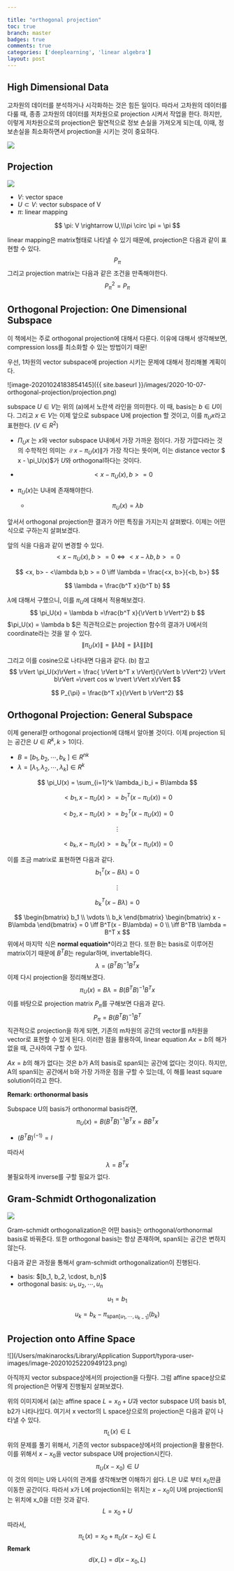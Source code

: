 ```yaml
---

title: "orthogonal projection"
toc: true
branch: master
badges: true
comments: true
categories: ['deeplearning', 'linear algebra']
layout: post
---
```




## High Dimensional Data

고차원의 데이터를 분석하거나 시각화하는 것은 힘든 일이다. 따라서 고차원의 데이터를 다룰 때, 종종 고차원의 데이터를 저차원으로 projection 시켜서 작업을 한다. 하지만, 이렇게 저차원으로의 projection은 필연적으로 정보 손실을 가져오게 되는데, 이때, 정보손실을 최소화하면서 projection을 시키는 것이 중요하다.

![](https://kr.mathworks.com/help/examples/stats/win64/VisualizeHighDimensionalDataUsingTSNEExample_01.png)

## Projection

![](https://upload.wikimedia.org/wikipedia/commons/thumb/2/21/Ortho_projection.svg/2880px-Ortho_projection.svg.png)

- $V$: vector space
- $U \subset V$: vector subspace of V
- $\pi$: linear mapping

$$
\pi: V \rightarrow U,\\\pi \circ \pi = \pi
$$



linear mapping은 matrix형태로 나타낼 수 있기 때문에, projection은 다음과 같이 표현할 수 있다.
$$
P_{\pi}
$$
그리고 projection matrix는 다음과 같은 조건을 만족해야한다.
$$
P_{\pi}^2 = P_{\pi}
$$




## Orthogonal Projection: One Dimensional Subspace

이 책에서는 주로 orthogonal projection에 대해서 다룬다. 이유에 대해서 생각해보면, compression loss를 최소화할 수 있는 방법이기 때문!

우선, 1차원의 vector subspace에 projection 시키는 문제에 대해서 정리해볼 계획이다.

![image-20201024183854145]({{ site.baseurl }}/images/2020-10-07-orthogonal-projection/projection.png)

subspace $U \in V$는 위의 (a)에서 노란색 라인을 의미한다. 이 때, basis는 $b \in U$이다. 그리고 $x \in V$는 이제 앞으로 subspace U에 projection 할 것이고, 이를 $\pi_U{x}$라고 표현한다. ($V \in R^2$)

-  $\Pi_U{x}$ 는 $x$와 vector subspace U내에서 가장 가까운 점이다. 가장 가깝다라는 것의 수학적인 의미는 $\rVert x - \pi_U(x)\rVert$가 가장 작다는 뜻이며, 이는 distance vector $ x - \pi_U(x)$가 $U$와 orthogonal하다는 것이다. 

  - $$
    < x - \pi_U(x), b> = 0
    $$

- $\pi_U(x)$는 U내에 존재해야한다.

  - $$
    \pi_U(x) = \lambda b
    $$



앞서서 orthogonal projection한 결과가 어떤 특징을 가지는지 살펴봤다. 이제는 어떤식으로 구하는지 살펴보겠다.

앞의 식을 다음과 같이 변경할 수 있다.
$$
< x - \pi_U(x), b> = 0 \iff <x - \lambda b, b> = 0
$$

$$
<x, b> - <\lambda b,b > = 0 \iff \lambda = \frac{<x, b>}{<b, b>} 
$$

$$
\lambda  = \frac{b^T x}{b^T b}
$$

$\lambda$에 대해서 구했으니, 이를 $\pi_U$에 대해서 적용해보겠다.
$$
\pi_U(x) = \lambda b =\frac{b^T x}{\rVert b \rVert^2} b
$$
$\pi_U(x) = \lambda b $은 직관적으로는 projection 함수의 결과가 U에서의 coordinate라는 것을 알 수 있다.
$$
\rVert \pi_U(x)\rVert = \rVert \lambda b \rVert = \rVert \lambda \rVert \rVert b \rVert
$$


그리고 이를 cosine으로 나타내면 다음과 같다. (b) 참고
$$
\rVert \pi_U(x)\rVert = \frac{ \rVert b^T x \rVert}{\rVert b \rVert^2} \rVert b\rVert =\rvert cos w \rvert \rVert x\rVert
$$

$$
P_{\pi} = \frac{b^T x}{\rVert b \rVert^2}
$$


## Orthogonal Projection: General Subspace

이제 general한 orthogonal projection에 대해서 알아볼 것이다. 이제 projection 되는 공간은 $U \in R^k, k > 1$이다.

-  $B = [b_1, b_2, \cdots, b_k\ ] \in R^{nk}$
- $\lambda = [\lambda_1, \lambda_2, \cdots, \lambda_k] \in R^k$

$$
\pi_U(x) = \sum_{i=1}^k \lambda_i b_i = B\lambda
$$


$$
<b_1, x - \pi_U(x)> = b_1^T( x - \pi_U(x)) = 0
$$

$$
<b_2, x - \pi_U(x)> = b_2^T( x - \pi_U(x)) = 0
$$

$$
\vdots
$$

$$
<b_k, x - \pi_U(x)> = b_k^T( x - \pi_U(x)) = 0
$$



이를 조금 matrix로 표현하면 다음과 같다.
$$
b_1^T (x - B\lambda) = 0
$$

$$
\vdots
$$

$$
b_k^T (x - B\lambda) = 0
$$


$$
\begin{bmatrix}
b_1 \\ \vdots \\ b_k
\end{bmatrix} \begin{bmatrix}
x - B\lambda
\end{bmatrix} = 0 \iff B^T(x - B\lambda) = 0 \\
\iff B^TB \lambda = B^T x
$$
위에서 마지막 식은 **normal equatioin***이라고 한다. 또한 B는 basis로 이루어진 matrix이기 때문에 $B^T B$는 regular하며, invertable하다.
$$
\lambda = (B^TB)^{-1}B^T x
$$
이제 다시 projection을 정리해보겠다.
$$
\pi_U(x) = B \lambda = B(B^TB)^{-1}B^T x
$$
이를 바탕으로 projection matrix $P_{\pi}$를 구해보면 다음과 같다.
$$
P_{\pi} = B(B^TB)^{-1}B^T
$$
직관적으로 projection을 하게 되면, 기존의 m차원의 공간의 vector를 n차원을 vector로 표현할 수 있게 된다. 이러한 점을 활용하여, linear equation $Ax = b$의 해가 없을 때, 근사하여 구할 수 있다.

$Ax = b$의 해가 없다는 것은 $b$가 A의 basis로 span되는 공간에 없다는 것이다. 하지만, A의 span되는 공간에서 b와 가장 가까운 점을 구할 수 있는데, 이 해를 least square solution이라고 한다.

**Remark: orthonormal basis**

Subspace U의 basis가 orthonormal basis라면, 
$$
\pi_U(x) = B(B^TB)^{-1}B^T x = B B^T x
$$

- $(B^TB) ^(-1) = I$

따라서
$$
\lambda = B^T x
$$
불필요하게 inverse를 구할 필요가 없다.



## **Gram-Schmidt Orthogonalization**

![](https://upload.wikimedia.org/wikipedia/commons/thumb/9/97/Gram%E2%80%93Schmidt_process.svg/2880px-Gram%E2%80%93Schmidt_process.svg.png)

Gram-schmidt orthogonalization은 어떤 basis는 orthogonal/orthonormal basis로 바꿔준다. 또한 orthogonal basis는 항상 존재하며, span되는 공간은 변하지 않는다.

다음과 같은 과정을 통해서 gram-schmidt orthogonalization이 진행된다.

- basis: $[b_1, b_2, \cdost, b_n]$
- orthogonal basis: $u_1, u_2, \cdots, u_n$

$$
u_1 = b_1
$$

$$
u_k = b_k - \pi_{\text{span}[u_1, \cdots, u_{k-1}]}(b_k)
$$



## Projection onto Affine Space

![](/Users/makinarocks/Library/Application Support/typora-user-images/image-20201025220949123.png)

아직까지 vector subspace상에서의 projection을 다뤘다. 그럼 affine space상으로의 projection은 어떻게 진행될지 살펴보겠다.

위의 이미지에서 (a)는 affine space $L = x_0 + U$과 vector subspace U의 basis b1, b2가 나타나있다. 여기서 x vector의 L space상으로의 projection은 다음과 같이 나타낼 수 있다.
$$
\pi_L(x) \in L
$$
위의 문제를 풀기 위해서, 기존의 vector subspace상에서의 projection을 활용한다. 이를 위해서 $x - x_0$을 vector subspace U에 projection시킨다.
$$
\pi_U(x-x_0) \in U
$$
이 것의 의미는 U와 L사이의 관계를 생각해보면 이해하기 쉽다.  L은 U로 부터 $x_0$만큼 이동한 공간이다. 따라서 x가 L에 projection되는 위치는 $x - x_0$이 U에 projection되는 위치에 x_0을 더한 것과 같다. 
$$
L = x_0 + U
$$
따라서, 
$$
\pi_L(x) = x_0 + \pi_U(x-x_0) \in L
$$
**Remark**
$$
d(x, L) = d(x - x_0, L)
$$
